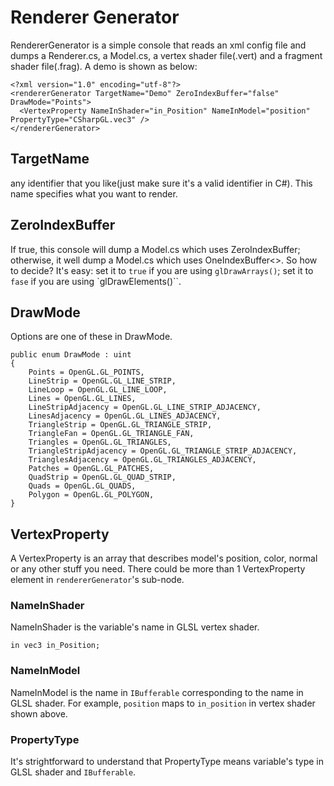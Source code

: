 ﻿# Renderer Generator
RendererGenerator is a simple console that reads an xml config file and dumps a Renderer.cs, a Model.cs, a vertex shader file(.vert) and a fragment shader file(.frag).
A demo is shown as below:
```
<?xml version="1.0" encoding="utf-8"?>
<rendererGenerator TargetName="Demo" ZeroIndexBuffer="false" DrawMode="Points">
  <VertexProperty NameInShader="in_Position" NameInModel="position" PropertyType="CSharpGL.vec3" />
</rendererGenerator>
```
## TargetName
any identifier that you like(just make sure it's a valid identifier in C#). This name specifies what you want to render.
## ZeroIndexBuffer
If true, this console will dump a Model.cs which uses ZeroIndexBuffer; otherwise, it well dump a Model.cs which uses OneIndexBuffer<>.
So how to decide? It's easy: set it to `true` if you are using `glDrawArrays()`; set it to `fase` if you are using `glDrawElements()``.
## DrawMode
Options are one of these in DrawMode.
```
public enum DrawMode : uint
{
    Points = OpenGL.GL_POINTS,
    LineStrip = OpenGL.GL_LINE_STRIP,
    LineLoop = OpenGL.GL_LINE_LOOP,
    Lines = OpenGL.GL_LINES,
    LineStripAdjacency = OpenGL.GL_LINE_STRIP_ADJACENCY,
    LinesAdjacency = OpenGL.GL_LINES_ADJACENCY,
    TriangleStrip = OpenGL.GL_TRIANGLE_STRIP,
    TriangleFan = OpenGL.GL_TRIANGLE_FAN,
    Triangles = OpenGL.GL_TRIANGLES,
    TriangleStripAdjacency = OpenGL.GL_TRIANGLE_STRIP_ADJACENCY,
    TrianglesAdjacency = OpenGL.GL_TRIANGLES_ADJACENCY,
    Patches = OpenGL.GL_PATCHES,
    QuadStrip = OpenGL.GL_QUAD_STRIP,
    Quads = OpenGL.GL_QUADS,
    Polygon = OpenGL.GL_POLYGON,
}
```
## VertexProperty
A VertexProperty is an array that describes model's position, color, normal or any other stuff you need.
There could be more than 1 VertexProperty element in `rendererGenerator`'s sub-node.
### NameInShader
NameInShader is the variable's name in GLSL vertex shader.
```
in vec3 in_Position;
```
### NameInModel
NameInModel is the name in `IBufferable` corresponding to the name in GLSL shader.
For example, `position` maps to `in_position` in vertex shader shown above.
### PropertyType
It's strightforward to understand that PropertyType means variable's type in GLSL shader and `IBufferable`.


